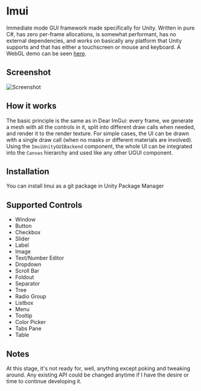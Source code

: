 # Imui

Immediate mode GUI framework made specifically for Unity. Written in pure C#, has zero per-frame allocations, is somewhat performant, has no external dependencies, and works on basically any platform that Unity supports and that has either a touchscreen or mouse and keyboard. A WebGL demo can be seen [here](https://vape.github.io/imui_demo_060/).

## Screenshot

![Screenshot](https://raw.githubusercontent.com/vape/Imui/screenshots/Screenshots/screenshot_2.png)

## How it works

The basic principle is the same as in Dear ImGui: every frame, we generate a mesh with all the controls in it, split into different draw calls when needed, and render it to the render texture. For simple cases, the UI can be drawn with a single draw call (when no masks or different materials are involved). Using the `ImuiUnityGUIBackend` component, the whole UI can be integrated into the `Canvas` hierarchy and used like any other UGUI component.

## Installation

You can install Imui as a git package in Unity Package Manager

## Supported Controls

* Window
* Button
* Checkbox
* Slider
* Label
* Image
* Text/Number Editor
* Dropdown
* Scroll Bar
* Foldout
* Separator
* Tree
* Radio Group
* Listbox
* Menu
* Tooltip
* Color Picker
* Tabs Pane
* Table

## Notes

At this stage, it's not ready for, well, anything except poking and tweaking around. Any existing API could be changed anytime if I have the desire or time to continue developing it.
